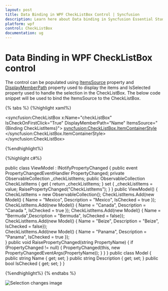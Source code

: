 ```yaml
---
layout: post
title: Data Binding in WPF CheckListBox Control | Syncfusion
description: Learn here about Data binding in Syncfusion Essential Studio WPF CheckListBox control, its elements and more.
platform: wpf
control: CheckListBox
documentation: ug
---
```


# Data Binding in WPF CheckListBox control

The control can be populated using [ItemsSource](https://docs.microsoft.com/en-us/dotnet/api/system.windows.controls.itemscontrol.itemssource?view=netframework-4.7.2) property and [DisplayMemberPath](https://docs.microsoft.com/en-us/dotnet/api/system.windows.controls.itemscontrol.displaymemberpath?view=netframework-4.7.2#System_Windows_Controls_ItemsControl_DisplayMemberPath) property used to display the items and IsSelected property used to handle the selection in the CheckListBox. The below code snippet will be used to bind the ItemsSource to the CheckListBox.

{% tabs %}
{%highlight xaml%}

<syncfusion:CheckListBox x:Name="checkListBox" IsCheckOnFirstClick="True" DisplayMemberPath="Name" ItemsSource="{Binding CheckListItems}">
    <syncfusion:CheckListBox.ItemContainerStyle>
      <Style TargetType="syncfusion:CheckListBoxItem">
        <Setter Property="IsSelected" Value="{Binding IsChecked,Mode=TwoWay"/>
      </Style>
    </syncfusion:CheckListBox.ItemContainerStyle>
</syncfusion:CheckListBox>

{%endhighlight%}

{%highlight c#%}

public class ViewModel : INotifyPropertyChanged
{
    public event PropertyChangedEventHandler PropertyChanged;
    private ObservableCollection<Model> _checkListItems;
    public ObservableCollection<Model> CheckListItems
    {
        get
        {
            return _checkListItems;
        }
        set
        {
            _checkListItems = value;
            RaisePropertyChanged("CheckListItems");
        }
    }
    public ViewModel()
    {
        CheckListItems = new ObservableCollection<Model>();
        CheckListItems.Add(new Model() { Name = "Mexico", Description = "Mexico", IsChecked = true });
        CheckListItems.Add(new Model() { Name = "Canada", Description = "Canada ", IsChecked = true });
        CheckListItems.Add(new Model() { Name = "Bermuda",Description = "Bermuda", IsChecked = false});   
        CheckListItems.Add(new Model() { Name = "Beize", Description = "Beize", IsChecked = false});               
        CheckListItems.Add(new Model() { Name = "Panama", Description = "Panama", IsChecked = true });  
    }
    public void RaisePropertyChanged(string PropertyName)
    {
        if (PropertyChanged != null)
        {
            PropertyChanged(this, new PropertyChangedEventArgs(PropertyName));
        }
    }
}
public class Model
{
    public string Name { get; set; }
    public string Description { get; set; }
    public bool IsChecked { get; set; }
}

{%endhighlight%}
{% endtabs %}

![Selection changes image](Getting-Started_images/CheckListBoxSelection.png)